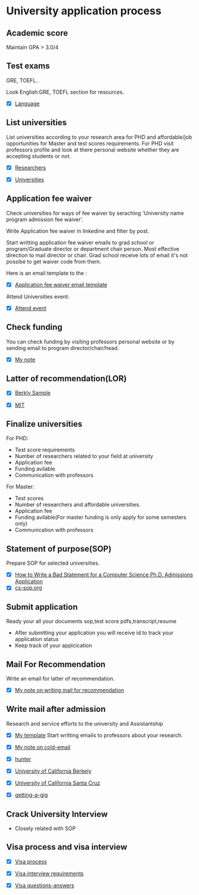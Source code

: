 # University application process

## Academic score

Maintain GPA > 3.0/4

## Test exams 

GRE, TOEFL..

Look English:GRE, TOEFL section for resources.

- [X] [Language](https://github.com/MadanBaduwal/learning)


## List universities 

List universities according to your research area for PHD and affordable/job opportunities for Master and test scores requirements.
For PHD visit professors profile and look at there personal website whether they are accepting students or not.

- [X] [Researchers]()
- [X] [Universities](https://github.com/MadanBaduwal/people-in-computer-vision)


## Application fee waiver

Check universities for ways of fee waiver by seraching 'University name program admission fee waiver'. 

Write Application fee waiver in linkedine and filter by post.

Start writting application fee waiver emails to grad school or program/Graduate director or department chair person. Most effective direction to mail director or chair. Grad school receive lots of email it's not possibe to get waiver code from them.

Here is an email template to the : 

- [X] [Application fee waiver email template](https://github.com/MadanBaduwal/university-application-process/blob/main/application-fee-waiver.md)

Attend Universities event:

- [X] [Attend event]()


## Check funding 

You can check funding by visiting professors personal website or by sending email to program director/chair/head.

- [X] [My note](https://github.com/MadanBaduwal/university-application-process/blob/main/funding-available-at-university.md)


## Latter of recommendation(LOR)

- [X] [Berkly Sample](https://gsi.berkeley.edu/media/sample-recommendation-letter.pdf)
- [X] [MIT](https://mitadmissions.org/apply/parents-educators/writingrecs/)

	
## Finalize universities

For PHD:
* Test score requirements
* Number of researchers related to your field at university
* Application fee
* Funding avilable
* Communication with professors

For Master:
* Test scores
* Number of researchers and affordable universities.
* Application fee
* Funding avilable(For master funding is only apply for some semesters only)
* Communication with professors

## Statement of purpose(SOP)
Prepare SOP for selected universities.
- [X] [How to Write a Bad Statement for a Computer Science Ph.D. Admissions Application](http://www.cs.cmu.edu/~pavlo/blog/2015/10/how-to-write-a-bad-statement-for-a-computer-science-phd-admissions-application.html?fbclid=IwAR0m9XcJ-8teKsEIvoLDZ4HbwfNOXEq-w8JBNvKVsbM5A2vMNSF1V4xCmGU)
- [X] [cs-sop.org](https://cs-sop.org/)

## Submit application
Ready your all your documents sop,test score pdfs,transcript,resume

- After submitting your application you will receive id to track your application status
- Keep track of your applcication 


## Mail For Recommendation

Write an email for latter of recommendation.
 
- [X] [My note on writing mail for recommendation](https://github.com/MadanBaduwal/university-application-process/blob/main/recommendation-email.md)


## Write mail after admission
Research and service efforts to the university and Assistantship

- [X] [My template](https://github.com/MadanBaduwal/university-application-process/blob/main/email-for-assistantship.md)
Start writting emails to professors about your research.
- [X] [My note on cold-email](https://github.com/MadanBaduwal/university-application-process/blob/main/cold-email.md)
- [X] [hunter](https://www.hunter.cuny.edu/ugresearch/repository/files/Approaching%20a%20Faculty%20Member.pdf)
- [X] [University of California Berkely](https://research.berkeley.edu/how-cold-email-professor)
- [X] [University of California Santa Cruz](https://ugr.ue.ucsc.edu/email)	
- [X] [getting-a-gig](https://github.com/cassidoo/getting-a-gig)


## Crack University Interview

- Closely related with SOP


## Visa process and visa interview

- [X] [Visa process](https://github.com/MadanBaduwal/people-in-computer-vision/blob/main/visa_processing.md)
- [X] [Visa interview requirements](https://github.com/MadanBaduwal/people-in-computer-vision/blob/main/visa-interview-requirments.md)
- [X] [Visa questions-answers](https://github.com/MadanBaduwal/people-in-computer-vision/blob/main/visa_interview_questions.md)




